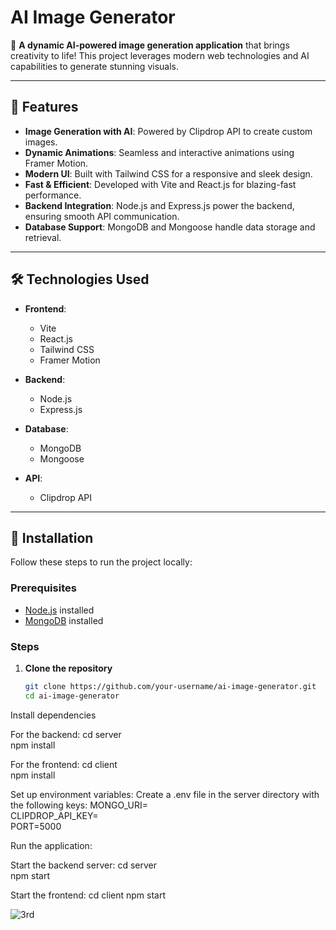 # AI Image Generator  

🎨 **A dynamic AI-powered image generation application** that brings creativity to life! This project leverages modern web technologies and AI capabilities to generate stunning visuals.  

---

## 🚀 Features                                                  

- **Image Generation with AI**: Powered by Clipdrop API to create custom images.                                             
- **Dynamic Animations**: Seamless and interactive animations using Framer Motion.  
- **Modern UI**: Built with Tailwind CSS for a responsive and sleek design.  
- **Fast & Efficient**: Developed with Vite and React.js for blazing-fast performance.  
- **Backend Integration**: Node.js and Express.js power the backend, ensuring smooth API communication.  
- **Database Support**: MongoDB and Mongoose handle data storage and retrieval.  

---

## 🛠️ Technologies Used  

- **Frontend**:  
  - Vite  
  - React.js  
  - Tailwind CSS  
  - Framer Motion  

- **Backend**:  
  - Node.js  
  - Express.js  

- **Database**:  
  - MongoDB  
  - Mongoose  

- **API**:  
  - Clipdrop API  

---

## 🌟 Installation  

Follow these steps to run the project locally:  

### Prerequisites  
- [Node.js](https://nodejs.org/) installed  
- [MongoDB](https://www.mongodb.com/) installed  

### Steps  
1. **Clone the repository**  
   ```bash  
   git clone https://github.com/your-username/ai-image-generator.git  
   cd ai-image-generator  

Install dependencies

For the backend:
cd server  
npm install  

For the frontend:
cd client  
npm install  

Set up environment variables:
Create a .env file in the server directory with the following keys:
MONGO_URI=<your-mongodb-uri>  
CLIPDROP_API_KEY=<your-clipdrop-api-key>  
PORT=5000  

Run the application:

Start the backend server:
cd server  
npm start  

Start the frontend:
cd client
npm start

![3rd](https://github.com/user-attachments/assets/238d4094-53bb-40bd-821c-91e8bba209f1)

